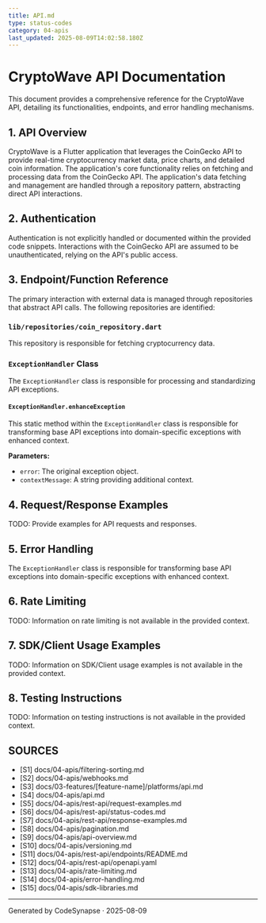 ```yaml
---
title: API.md
type: status-codes
category: 04-apis
last_updated: 2025-08-09T14:02:58.180Z
---
```

# CryptoWave API Documentation

This document provides a comprehensive reference for the CryptoWave API, detailing its functionalities, endpoints, and error handling mechanisms.

## 1. API Overview

CryptoWave is a Flutter application that leverages the CoinGecko API to provide real-time cryptocurrency market data, price charts, and detailed coin information. The application's core functionality relies on fetching and processing data from the CoinGecko API. The application's data fetching and management are handled through a repository pattern, abstracting direct API interactions.

## 2. Authentication

Authentication is not explicitly handled or documented within the provided code snippets. Interactions with the CoinGecko API are assumed to be unauthenticated, relying on the API's public access.

## 3. Endpoint/Function Reference

The primary interaction with external data is managed through repositories that abstract API calls. The following repositories are identified:

### `lib/repositories/coin_repository.dart`

This repository is responsible for fetching cryptocurrency data.

### `ExceptionHandler` Class

The `ExceptionHandler` class is responsible for processing and standardizing API exceptions.

#### `ExceptionHandler.enhanceException`

This static method within the `ExceptionHandler` class is responsible for transforming base API exceptions into domain-specific exceptions with enhanced context.

**Parameters:**

*   `error`: The original exception object.
*   `contextMessage`: A string providing additional context.

## 4. Request/Response Examples

TODO: Provide examples for API requests and responses.

## 5. Error Handling

The `ExceptionHandler` class is responsible for transforming base API exceptions into domain-specific exceptions with enhanced context.

## 6. Rate Limiting

TODO: Information on rate limiting is not available in the provided context.

## 7. SDK/Client Usage Examples

TODO: Information on SDK/Client usage examples is not available in the provided context.

## 8. Testing Instructions

TODO: Information on testing instructions is not available in the provided context.

## SOURCES

- [S1] docs/04-apis/filtering-sorting.md
- [S2] docs/04-apis/webhooks.md
- [S3] docs/03-features/[feature-name]/platforms/api.md
- [S4] docs/04-apis/api.md
- [S5] docs/04-apis/rest-api/request-examples.md
- [S6] docs/04-apis/rest-api/status-codes.md
- [S7] docs/04-apis/rest-api/response-examples.md
- [S8] docs/04-apis/pagination.md
- [S9] docs/04-apis/api-overview.md
- [S10] docs/04-apis/versioning.md
- [S11] docs/04-apis/rest-api/endpoints/README.md
- [S12] docs/04-apis/rest-api/openapi.yaml
- [S13] docs/04-apis/rate-limiting.md
- [S14] docs/04-apis/error-handling.md
- [S15] docs/04-apis/sdk-libraries.md

---
Generated by CodeSynapse · 2025-08-09